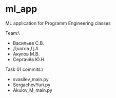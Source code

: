 # ml_app
ML application for Programm Engineering classes

Team:\
- Васильев С.В.
- Долгов Д.А
- Акулов М.В.
- Сергачёв Ю.Н.

Task 01 commits:\
 - svasilev_main.py
 - SergachevYuri.py
 - Akulov_M_main.py

